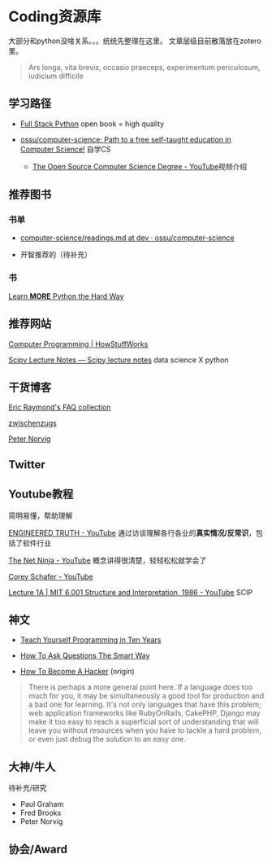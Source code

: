 # Coding资源库

大部分和python没啥关系。。。统统先整理在这里。
文章层级目前散落放在zotero里。

> Ars longa, vita brevis, occasio praeceps, experimentum periculosum, iudicium difficile

## 学习路径

- [Full Stack Python](https://www.fullstackpython.com/) open book = high quality


- [ossu/computer-science: Path to a free self-taught education in Computer Science!](https://github.com/ossu/computer-science) 自学CS
	- [The Open Source Computer Science Degree - YouTube](https://www.youtube.com/watch?v=NyOvFSP_IpQ)视频介绍
	

## 推荐图书

### 书单
- [computer-science/readings.md at dev · ossu/computer-science](https://github.com/ossu/computer-science/blob/dev/extras/readings.md)

-  开智推荐的（待补充）

### 书

[Learn **MORE** Python the Hard Way](https://learncodethehardway.org/more-python-book/part0.html)

## 推荐网站

[Computer Programming | HowStuffWorks](https://computer.howstuffworks.com/computer-programming-channel.htm)

[Scipy Lecture Notes — Scipy lecture notes](http://scipy-lectures.org/) data science X python

## 干货博客

[Eric Raymond's FAQ collection](http://catb.org/~esr/faqs/)

[zwischenzugs](https://zwischenzugs.com/)

[Peter Norvig](http://norvig.com/)


## Twitter

## Youtube教程
简明易懂，帮助理解

[ENGINEERED TRUTH - YouTube](https://www.youtube.com/user/EngineeredTruth) 通过访谈理解各行各业的**真实情况/反常识**，包括了软件行业

[The Net Ninja - YouTube](https://www.youtube.com/channel/UCW5YeuERMmlnqo4oq8vwUpg) 概念讲得很清楚，轻轻松松就学会了


[Corey Schafer - YouTube](https://www.youtube.com/channel/UCCezIgC97PvUuR4_gbFUs5g) 


[Lecture 1A | MIT 6.001 Structure and Interpretation, 1986 - YouTube](https://www.youtube.com/watch?v=2Op3QLzMgSY&list=PLE18841CABEA24090) SCIP

## 神文

* [Teach Yourself Programming in Ten Years](http://norvig.com/21-days.html)

* [How To Ask Questions The Smart Way](http://www.catb.org/~esr/faqs/smart-questions.html)

* [How To Become A Hacker](http://catb.org/~esr/faqs/hacker-howto.html) (origin)
> There is perhaps a more general point here. If a language does too much for you, it may be simultaneously a good tool for production and a bad one for learning. It's not only languages that have this problem; web application frameworks like RubyOnRails, CakePHP, Django may make it too easy to reach a superficial sort of understanding that will leave you without resources when you have to tackle a hard problem, or even just debug the solution to an easy one.

## 大神/牛人

待补充/研究

* Paul Graham
* Fred Brooks
* Peter Norvig

## 协会/Award





